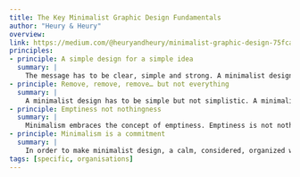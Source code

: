 ```yaml
---
title: The Key Minimalist Graphic Design Fundamentals
author: "Heury & Heury"
overview:
link: https://medium.com/@heuryandheury/minimalist-graphic-design-75fca132b380
principles:
- principle: A simple design for a simple idea
  summary: |
    The message has to be clear, simple and strong. A minimalist design is only achieved through an effective message. Inversely, if the message is lame or obscure, a minimalist design will not help. The result will be confused, poor, even worthless. Through a minimalist design, it is a simple idea that becomes obvious.
- principle: Remove, remove, remove… but not everything
  summary: |
    A minimalist design has to be simple but not simplistic. A minimalist design does not occur to the detriment of the message that it supports. Facilitating the reading and giving meaning is what minimalist design is all about.
- principle: Emptiness not nothingness
  summary: |
    Minimalism embraces the concept of emptiness. Emptiness is not nothing, laziness or a space that is wasted. It is a powerful something that permits to highlight a limited number of elements that are necessary and sufficient.
- principle: Minimalism is a commitment
  summary: |
    In order to make minimalist design, a calm, considered, organized work is necessary. But it is something you can practice everyday and not just in design application. It is an attitude. Whatever you do, try to make it simple, without hysteria.
tags: [specific, organisations]    
---
```

